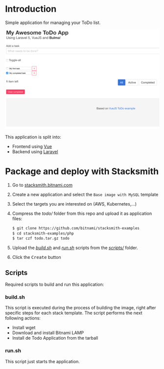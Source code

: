 # Introduction
Simple application for managing your ToDo list. 

![ToDo](public/screenshot.png)

This application is split into:

* Frontend using [Vue](http://vuejs.org)
* Backend using [Laravel](http://laravel.com/docs)

# Package and deploy with Stacksmith

1. Go to [stacksmith.bitnami.com](https://stacksmith.bitnami.com)
2. Create a new application and select the `Base image with MySQL` template
3. Select the targets you are interested on (AWS, Kubernetes,...)
4. Compress the _todo/_ folder from this repo and upload it as application files:

   ```bash
   $ git clone https://github.com/bitnami/stacksmith-examples
   $ cd stacksmith-examples/php
   $ tar czf todo.tar.gz todo
   ```

5. Upload the [_build.sh_](scripts/build.sh) and [_run.sh_](scripts/run.sh) scripts from the [_scripts/_](scripts/) folder.
6. Click the <kbd>Create</kbd> button

## Scripts

Required scripts to build and run this application:

### build.sh

This script is executed during the process of building the image, right after specific steps for each stack template. The script performs the next following actions:

* Install wget
* Download and install Bitnami LAMP
* Install de Todo Application from the tarball

### run.sh

This script just starts the application.
